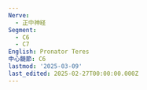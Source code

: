 ```yaml
---
Nerve:
  - 正中神経
Segment:
  - C6
  - C7
English: Pronator Teres
中心髄節: C6
lastmod: '2025-03-09'
last_edited: 2025-02-27T00:00:00.000Z
---
```



